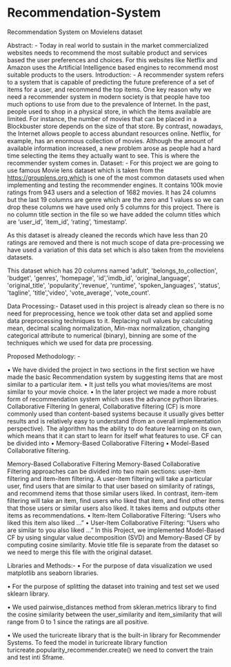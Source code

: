 # Recommendation-System
Recommendation System on Movielens dataset

Abstract: - Today in real world to sustain in the market commercialized websites needs to recommend the most suitable product and services based the user preferences and choices. For this websites like Netflix and Amazon uses the Artificial Intelligence based engines to recommend most suitable products to the users.
Introduction: - A recommender system refers to a system that is capable of predicting the future preference of a set of items for a user, and recommend the top items. One key reason why we need a recommender system in modern society is that people have too much options to use from due to the prevalence of Internet. In the past, people used to shop in a physical store, in which the items available are limited. 
For instance, the number of movies that can be placed in a Blockbuster store depends on the size of that store. By contrast, nowadays, the Internet allows people to access abundant resources online. Netflix, for example, has an enormous collection of movies. Although the amount of available information increased, a new problem arose as people had a hard time selecting the items they actually want to see. This is where the recommender system comes in.
Dataset: - For this project we are going to use famous Movie lens dataset which is taken from the https://grouplens.org,which is one of the most common datasets used when implementing and testing the recommender engines. It contains 100k movie ratings from 943 users and a selection of 1682 movies. It has 24 columns but the last 19 columns are genre which are the zero and 1 values so we can drop these columns we have used only 5 columns for this project.
There is no column title section in the file so we have added the column titles which are ‘user_id’, ‘item_id’, ‘rating’, ‘timestamp’. 

 
As this dataset is already cleaned the records which have less than 20 ratings are removed and there is not much scope of data pre-processing we have used a variation of this data set which is also taken from the movielens datasets. 

This dataset which has 20 columns named 'adult', 'belongs_to_collection', 'budget', 'genres', 'homepage', 'id','imdb_id', 'original_language', 'original_title', 'popularity','revenue', 'runtime', 'spoken_languages', 'status', 'tagline', 'title','video', 'vote_average', 'vote_count'.


 

Data Processing:-
Dataset used in this project is already clean so there is no need for preprocessing, 
hence we took other data set and applied some data preprocessing techniques to it. 
Replacing null values by calculating mean, decimal scaling normalization, Min-max normalization, changing categorical attribute to numerical (binary), binning are 
some of the techniques which we used for data pre processing.
 
 
 
 
 

Proposed Methodology: - 

•	We have divided the project in two sections in the first section we have made the basic Recommendation system by suggesting items that are most similar to a particular item. 
•	It just tells you what movies/items are most similar to your movie choice. 
•	In the later project we made a more robust form of recommendation system which uses the advance python libraries.
Collaborative Filtering
In general, Collaborative filtering (CF) is more commonly used than content-based systems because it usually gives better results and is relatively easy to understand (from an overall implementation perspective). 
The algorithm has the ability to do feature learning on its own, which means that it can start to learn for itself what features to use.
CF can be divided into 
•	Memory-Based Collaborative Filtering 
•	 Model-Based Collaborative filtering.

Memory-Based Collaborative Filtering
Memory-Based Collaborative Filtering approaches can be divided into two main sections: user-item filtering and item-item filtering.
A user-item filtering will take a particular user, find users that are similar to that user based on similarity of ratings, and recommend items that those similar users liked.
In contrast, item-item filtering will take an item, find users who liked that item, and find other items that those users or similar users also liked. It takes items and outputs other items as recommendations.
•	Item-Item Collaborative Filtering: “Users who liked this item also liked …”
•	User-Item Collaborative Filtering: “Users who are similar to you also liked …”
In this Project, we implemented Model-Based CF by using singular value decomposition (SVD) and Memory-Based CF by computing cosine similarity.
Movie title file is separate from the dataset so we need to merge this file with the original dataset.

Libraries and Methods:- 
•	For the purpose of data visualization we used matplotlib ans seaborn libraries.

•	For the purpose of splitting the dataset into training and test set we used sklearn library.


•	We used pairwise_distances method from skleran.metrics library to find the cosine similarity between the user_similarity and item_similarity that will range from 0 to 1 since the ratings are all positive.

•	We used the turicreate library that is the built-in library for Recommender Systems. To feed the model in turicreate library function   turicreate.popularity_recommender.create() we need to convert the train and test inti Sframe.


